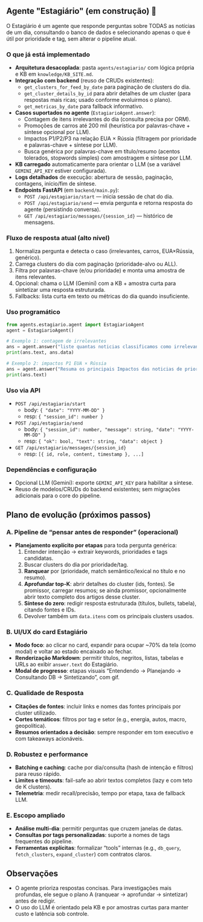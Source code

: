 ## Agente "Estagiário" (em construção) 🚧

O Estagiário é um agente que responde perguntas sobre TODAS as notícias de um dia, consultando o banco de dados e selecionando apenas o que é útil por prioridade e tag, sem alterar o pipeline atual.

### O que já está implementado
- **Arquitetura desacoplada**: pasta `agents/estagiario/` com lógica própria e KB em `knowledge/KB_SITE.md`.
- **Integração com backend** (reuso de CRUDs existentes):
  - `get_clusters_for_feed_by_date` para paginação de clusters do dia.
  - `get_cluster_details_by_id` para abrir detalhes de um cluster (para respostas mais ricas; usado conforme evoluirmos o plano).
  - `get_metricas_by_date` para fallback informativo.
- **Casos suportados no agente** (`EstagiarioAgent.answer`):
  - Contagem de itens irrelevantes do dia (consulta precisa por ORM).
  - Promoções de carros até 200 mil (heurística por palavras-chave + síntese opcional por LLM).
  - Impactos P1/P2/P3 na relação EUA × Rússia (filtragem por prioridade e palavras-chave + síntese por LLM).
  - Busca genérica por palavras-chave em título/resumo (acentos tolerados, stopwords simples) com amostragem e síntese por LLM.
- **KB carregado** automaticamente para orientar o LLM (se a variável `GEMINI_API_KEY` estiver configurada).
- **Logs detalhados** de execução: abertura de sessão, paginação, contagens, início/fim de síntese.
- **Endpoints FastAPI** (em `backend/main.py`):
  - `POST /api/estagiario/start` — inicia sessão de chat do dia.
  - `POST /api/estagiario/send` — envia pergunta e retorna resposta do agente (persistindo conversa).
  - `GET /api/estagiario/messages/{session_id}` — histórico de mensagens.

### Fluxo de resposta atual (alto nível)
1) Normaliza pergunta e detecta o caso (irrelevantes, carros, EUA×Rússia, genérico).
2) Carrega clusters do dia com paginação (prioridade-alvo ou ALL).
3) Filtra por palavras-chave (e/ou prioridade) e monta uma amostra de itens relevantes.
4) Opcional: chama o LLM (Gemini) com a KB + amostra curta para sintetizar uma resposta estruturada.
5) Fallbacks: lista curta em texto ou métricas do dia quando insuficiente.

### Uso programático
```python
from agents.estagiario.agent import EstagiarioAgent
agent = EstagiarioAgent()

# Exemplo 1: contagem de irrelevantes
ans = agent.answer("liste quantas noticias classificamos como irrelevantes")
print(ans.text, ans.data)

# Exemplo 2: impactos P1 EUA × Rússia
ans = agent.answer("Resuma os principais Impactos das noticias de prioridade p1 para a relacao EUA x Russia")
print(ans.text)
```

### Uso via API
- `POST /api/estagiario/start`
  - body: `{ "date": "YYYY-MM-DD" }`
  - resp: `{ "session_id": number }`
- `POST /api/estagiario/send`
  - body: `{ "session_id": number, "message": string, "date": "YYYY-MM-DD" }`
  - resp: `{ "ok": bool, "text": string, "data": object }`
- `GET /api/estagiario/messages/{session_id}`
  - resp: `[{ id, role, content, timestamp }, ...]`

### Dependências e configuração
- Opcional LLM (Gemini): exporte `GEMINI_API_KEY` para habilitar a síntese.
- Reuso de modelos/CRUDs do backend existentes; sem migrações adicionais para o core do pipeline.

## Plano de evolução (próximos passos)

### A. Pipeline de “pensar antes de responder” (operacional)
- **Planejamento explícito por etapas** para toda pergunta genérica:
  1) Entender intenção → extrair keywords, prioridades e tags candidatas.
  2) Buscar clusters do dia por prioridade/tag.
  3) **Ranquear** por (prioridade, match semântico/lexical no título e no resumo).
  4) **Aprofundar top-K**: abrir detalhes do cluster (ids, fontes). Se promissor, carregar resumos; se ainda promissor, opcionalmente abrir texto completo dos artigos desse cluster.
  5) **Síntese do zero**: redigir resposta estruturada (títulos, bullets, tabela), citando fontes e IDs.
  6) Devolver também um `data.itens` com os principais clusters usados.

### B. UI/UX do card Estagiário
- **Modo foco**: ao clicar no card, expandir para ocupar ~70% da tela (como modal) e voltar ao estado encaixado ao fechar.
- **Renderização Markdown**: permitir títulos, negritos, listas, tabelas e URLs ao exibir `answer.text` do Estagiário.
- **Modal de progresso**: etapas visuais “Entendendo → Planejando → Consultando DB → Sintetizando”, com gif.

### C. Qualidade de Resposta
- **Citações de fontes**: incluir links e nomes das fontes principais por cluster utilizado.
- **Cortes temáticos**: filtros por tag e setor (e.g., energia, autos, macro, geopolítica).
- **Resumos orientados a decisão**: sempre responder em tom executivo e com takeaways acionáveis.

### D. Robustez e performance
- **Batching e caching**: cache por dia/consulta (hash de intenção e filtros) para reuso rápido.
- **Limites e timeouts**: fail-safe ao abrir textos completos (lazy e com teto de K clusters).
- **Telemetria**: medir recall/precisão, tempo por etapa, taxa de fallback LLM.

### E. Escopo ampliado
- **Análise multi-dia**: permitir perguntas que cruzem janelas de datas.
- **Consultas por tags personalizadas**: suporte a nomes de tags frequentes do pipeline.
- **Ferramentas explícitas**: formalizar “tools” internas (e.g., `db_query`, `fetch_clusters`, `expand_cluster`) com contratos claros.

## Observações
- O agente prioriza respostas concisas. Para investigações mais profundas, ele segue o plano A (ranquear → aprofundar → sintetizar) antes de redigir.
- O uso do LLM é orientado pela KB e por amostras curtas para manter custo e latência sob controle.

